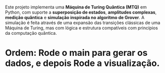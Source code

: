 Este projeto implementa uma **Máquina de Turing Quântica (MTQ)** em Python, com suporte a **superposição de estados**, **amplitudes complexas**, **medição quântica** e **simulação inspirada no algoritmo de Grover**. A simulação é feita através de uma expansão das transições clássicas de uma Máquina de Turing, mas com lógica e estrutura compatíveis com princípios da computação quântica.

# Ordem: Rode o main para gerar os dados, e depois Rode a visualização.
